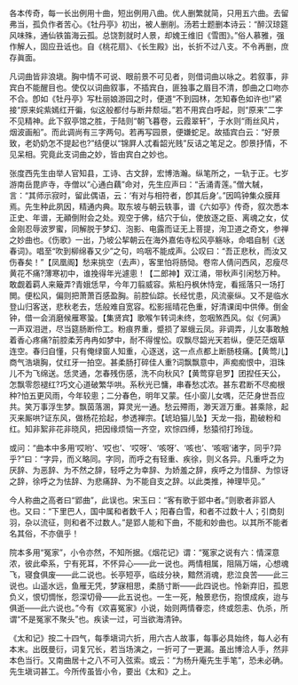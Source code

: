 <!-- { "loadSidebar": true } -->
各本传奇，每一长出例用十曲，短出例用八曲。优人删繁就简，只用五六曲。去留弗当，孤负作者苦心。《牡丹亭》初出，被人删削。汤若士题删本诗云：“醉汉琼筵风味殊，通仙铁笛海云孤。总饶割就时人景，却媿王维旧《雪图》。”俗人慕雅，强作解人，固应丑诋也。自《桃花扇》、《长生殿》出，长折不过八支。不令再删，庶存眞面。

凡词曲皆非浪塡。胸中情不可说、眼前景不可见者，则借词曲以咏之。若叙事，非宾白不能醒目也。使仅以词曲叙事，不插宾白，匪独事之眉目不清，卽曲之口吻亦不合。卽如《牡丹亭》写杜丽娘游园之时，便道“不到园林，怎知春色如许也!”紧接“原来姹紫嫣红开徧，似这般都付与断井颓垣。”若不用宾白呼起，则“原来”二字不见精神。此下叙亭馆之胜，于陆则“朝飞暮卷，云霞翠轩”，于水则“雨丝风片，烟波画船”。而此调尚有三字两句。若再写园景，便嫌蛇足。故插宾白云：“好景致，老奶奶怎不提起也?”结便以“锦屛人忒看韶光贱”反诘之笔足之。卽景抒情，不见呆相。究竟此支词曲之妙，皆由宾白之妙也。


张度西先生由举人官知县，工诗、古文辞，宏博浩瀚。纵笔所之，一轨于正。七岁游南岳毘庐寺，寺僧以“心通白藕”命对，先生应声曰：“舌涌青莲。”僧大駴，言：“其师示寂时，留此偶语，云：‘有对与相符者，卽其后身’。”因鸣钟集众膜拜焉。先生种此夙因，精通内典。取东坡与朝云轶事，谱《六如亭》传奇，叙次悉本正史、年谱，无顚倒附会之处。观空于佛，结穴于仙，使放逐之臣、离魂之女，仗金刚忍辱波罗蜜，同解脱于梦幻、泡影、电露而证无上菩提，洵卫道之奇文，参禅之妙曲也。《伤歌》一出，乃坡公挈朝云在海外嘉佑寺松风亭觞咏，命唱自制《送春词》。唱至“吹到柳绵春又少”之句，呜咽不能成声。公叹曰：“吾正悲秋，而汝又伤春矣！”【凤凰阁】愁来挑空（去声），客里怕将肠恸。卷帘人倩问西风，忍瘦尽黄花不痛?薄寒初中，谁挽得年光遽悤！【二郎神】双江涌，带秋声引闲愁万种。敢觑着羁人来簸弄?青娥恁早，今年刀翦威容。紫桕丹枫休恃宠，看摇落只一场打閧。便松风，偏则把萧萧百感盈胸。前腔仙踪。长经忧患，风流豪纵。又不是临水登山归客送，悲秋老去，恁般难自宽容。松影摇晴花色重，好清课闺中供俸。倒金钟，借一会消磨候雁寒蛩。【集贤宾】歌喉乍转词未终，忽咽煞西风。似《何满》一声双泪迸，尽当筵肠断伶工。粉痕界重，蹙损了翠蛾云凤。非调弄，儿女事敢触着香心疼痛?前腔柔芳冉冉如梦中，耐不得惺忪。叹飘尽韶光天若纵，便茫茫烟草连空。春归自懂，只有俺绿窗人知重，心逐送，这一点点都上断肠枝痛。【黄莺儿】商气浩塡胸，仗红牙一拍空。甚柔肠打碎佳人重?词飘飘意中，声痴痴恨中，泪珠儿不为飞绵送。恁灵通，怎春残伤感，洗不向秋风?【黄莺穿皂罗】团揑任天公，怎飘零怨褪红?巧文心道破繁华哄。系秋光已慵，串春愁忒浓。甚东君断不尽痴根种?怕五更风雨，今年较悤；二分春色，明年又蒙。任小窗儿女喁，茫茫身世吾应共。笑万事浮生梦。飘茵落溷，算灵光一通。愁云殢雨，渺天涯万重。甚乘除，起灭来厮哄?证东风，做杨花拾起，参透禅宗。【琥珀猫儿坠】天龙一指，勘破粉和红。知非絮非花非晓风，把因缘烦恼一齐空，欢悰四缚，愁猿彻打玲珑。


或问：“曲本中多用‘哎哟’、‘哎也’、‘哎呀’、‘咳呀’、‘咳也’、‘咳咽’诸字，同乎?异乎?”曰：“字异，而义略同。字同，而呼之有轻重、疾徐，则义各异。凡重呼之为厌辞、为恶辞、为不然之辞，轻呼之为幸辞、为娇羞之辞，疾呼之为惜辞、为惊讶之辞，徐呼之为怯辞、为悲痛辞、为不能自支之辞。以此类推，神理毕见。”

今人称曲之高者曰“郢曲”，此误也。宋玉曰：“客有歌于郢中者。”则歌者非郢人也。又曰：“下里巴人，国中属和者数千人；阳春白雪，和者不过数十人；引商刻羽，杂以流征，则和者不过数人。”是郢人能和下曲，不能和妙曲也。以其所不能者名其俗，不亦傎乎！


院本多用“冤家”，小令亦然，不知所据。《烟花记》谓：“冤家之说有六：情深意浓，彼此牵系，宁有死耳，不怀异心——此一说也。两情相属，阻隔万端，心想魂飞，寝食俱废——此二说也。长亭短亭，临歧分袂，黯然消魂，悲泣良苦——此三说也。山遥水远，鱼雁无凭，梦寐相思，柔肠寸断——此四说也。怜新弃旧，孤恩负义，恨切惆怅，怨深切骨——此五说也。一生一死，触景悲伤，抱恨成疾，迨与俱逝——此六说也。”今有《欢喜冤家》小说，始则两情眷恋，终或怨恚、仇杀，所谓“不是冤家不聚头”也。疾读一过，可当欲海清钟。

《太和记》按二十四气，每季塡词六折，用六古人故事，每事必具始终，每人必有本末。出旣曼衍，词复冗长，若当场演之，一折可了一更漏。虽出博洽人手，然非本色当行。又南曲居十之八不可入弦索。或云：“为杨升庵先生手笔”，恐未必确。先生塡词甚工。今所传虽皆小令，要出《太和》之上。

